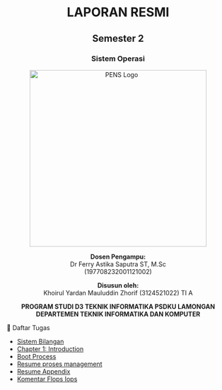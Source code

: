 <div align="center">

# LAPORAN RESMI

## Semester 2  
### Sistem Operasi  

<img src="https://upload.wikimedia.org/wikipedia/id/4/44/Logo_PENS.png" alt="PENS Logo" width="400">

**Dosen Pengampu:**  
Dr Ferry Astika Saputra ST, M.Sc  
(197708232001121002)  

**Disusun oleh:**  
Khoirul Yardan Mauluddin Zhorif (3124521022) TI A  

**PROGRAM STUDI D3 TEKNIK INFORMATIKA PSDKU LAMONGAN**  
**DEPARTEMEN TEKNIK INFORMATIKA DAN KOMPUTER**  

</div>
📂 Daftar Tugas

-  [Sistem Bilangan](Pertemuan1/README.md)
-  [Chapter 1: Introduction](Pertemuan2/README.md)
-  [Boot Process](Pertemuan3/README.md)
-  [Resume proses management](Pertemuan4/README.md)
-  [Resume Appendix](Pertemuan5/ResumeApendix.md)
-  [Komentar Flops Iops](Pertemuan5/flopsiops.md)

